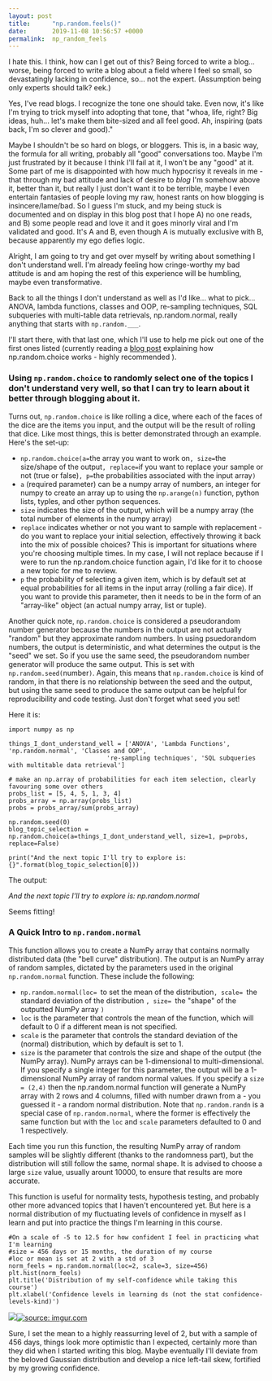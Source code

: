 ```yaml
---
layout: post
title:      "np.random.feels()"
date:       2019-11-08 10:56:57 +0000
permalink:  np_random_feels
---
```



I hate this.  I think, how can I get out of this?  Being forced to write a blog... worse, being forced to write a blog about a field where I feel so small, so devastatingly lacking in confidence, so... not the expert.  (Assumption being only experts should talk? eek.)

Yes, I've read blogs.  I recognize the tone one should take.  Even now, it's like I'm trying to trick myself into adopting that tone, that "whoa, life, right? Big ideas, huh... let's make them bite-sized and all feel good.  Ah, inspiring (pats back, I'm so clever and good)."  

Maybe I shouldn't be so hard on blogs, or bloggers.  This is, in a basic way, the formula for all writing, probably all "good" conversations too.  Maybe I'm just frustrated by it because I think I'll fail at it, I won't be any "good" at it.  Some part of me is disappointed with how much hypocrisy it reveals in me - that through my bad attitude and lack of desire to *blog* I'm somehow above it, better than it, but really I just don't want it to be terrible, maybe I even entertain fantasies of people loving my raw, honest rants on how blogging is insincere/lame/bad.  So I guess I'm stuck, and my being stuck is documented and on display in this blog post that I hope A) no one reads, and B) some people read and love it and it goes minorly viral and I'm validated and good.  It's A and B, even though A is mutually exclusive with B, because apparently my ego defies logic.

Alright, I am going to try and get over myself by writing about something I don't understand well.  I'm already feeling how cringe-worthy my bad attitude is and am hoping the rest of this experience will be humbling, maybe even transformative.

Back to all the things I don't understand as well as I'd like... what to pick... ANOVA, lambda functions, classes and OOP, re-sampling techniques, SQL subqueries with multi-table data retrievals, np.random.normal, really anything that starts with `np.random.___`.  

I'll start there, with that last one, which I'll use to help me pick out one of the first ones listed (currently reading a [blog post](http://www.sharpsightlabs.com/blog/numpy-random-choice/) explaining how np.random.choice works - highly recommended ).  

### **Using `np.random.choice` to randomly select one of the topics I don't understand very well, so that I can try to learn about it better through blogging about it.**

Turns out, `np.random.choice` is like rolling a dice, where each of the faces of the dice are the items you input, and the output will be the result of rolling that dice.  Like most things, this is better demonstrated through an example.  Here's the set-up:

* `np.random.choice(a=`the array you want to work on`, size=`the size/shape of the output`, replace=`if you want to replace your sample or not (true or false)`, p=`the probabilities associated with the input array`)`
* `a` (required parameter) can be a numpy array of numbers, an integer for numpy to create an array up to using the `np.arange(n)` function, python lists, typles, and other python sequences.
* `size` indicates the size of the output, which will be a numpy array (the total number of elements in the numpy array)
* `replace` indicates whether or not you want to sample with replacement - do you want to replace your initial selection, effectively throwing it back into the mix of possible choices? This is important for situations where you're choosing multiple times. In my case, I will not replace because if I were to run the np.random.choice function again, I'd like for it to choose a new topic for me to review.
* `p` the probability of selecting a given item, which is by default set at equal probabilities for all items in the input array (rolling a fair dice).  If you want to provide this parameter, then it needs to be in the form of an "array-like" object (an actual numpy array, list or tuple).

Another quick note, `np.random.choice` is considered a pseudorandom number generator because the numbers in the output are not actually "random" but they approximate random numbers.  In using psuedorandom numbers, the output is deterministic, and what determines the output is the "seed" we set. So if you use the same seed, the pseudorandom number generator will produce the same output.  This is set with `np.random.seed(`number`)`.  Again, this means that `np.random.choice` is kind of random, in that there is no relationship between the seed and the output, but using the same seed to produce the same output can be helpful for reproducibility and code testing.  Just don't forget what seed you set!

Here it is:
```
import numpy as np

things_I_dont_understand_well = ['ANOVA', 'Lambda Functions', 'np.random.normal', 'Classes and OOP', 
                           're-sampling techniques', 'SQL subqueries with multitable data retrieval']

# make an np.array of probabilities for each item selection, clearly favouring some over others
probs_list = [5, 4, 5, 1, 3, 4]
probs_array = np.array(probs_list)
probs = probs_array/sum(probs_array)

np.random.seed(0)
blog_topic_selection = np.random.choice(a=things_I_dont_understand_well, size=1, p=probs, replace=False)

print("And the next topic I'll try to explore is: {}".format(blog_topic_selection[0]))
```
The output: 

*And the next topic I'll try to explore is: np.random.normal*

Seems fitting!

### **A Quick Intro to `np.random.normal`**

This function allows you to create a NumPy array that contains normally distributed data (the "bell curve" distribution).  The output is an NumPy array of random samples, dictated by the parameters used in the original `np.random.normal` function.  These include the following: 

* `np.random.normal(loc= `to set the mean of the distribution`, scale= `the standard deviation of the distribution `, size= `the "shape" of the outputted NumPy array `)`
* `loc` is the parameter that controls the mean of the function, which will default to 0 if a different mean is not specified.
* `scale` is the parameter that controls the standard deviation of the (normal) distribution, which by default is set to 1.
* `size` is the parameter that controls the size and shape of the output (the NumPy array).  NumPy arrays can be 1-dimensional to multi-dimensional.  If you specify a single integer for this parameter, the output will be a 1-dimensional NumPy array of random normal values.  If you specify a `size = (2,4)` then the np.random.normal function will generate a NumPy array with 2 rows and 4 columns, filled with number drawn from a - you guessed it - a random normal distribution.  Note that `np.random.randn` is a special case of `np.random.normal`, where the former is effectively the same function but with the `loc` and `scale` parameters defaulted to 0 and 1 respectively.

Each time you run this function, the resulting NumPy array of random samples will be slightly different (thanks to the randomness part), but the distribution will still follow the same, normal shape.  It is advised to choose a large `size` value, usually arount 10000, to ensure that results are more accurate.

This function is useful for normality tests, hypothesis testing, and probably other more advanced topics that I haven't encountered yet.  But here is a normal distribution of my fluctuating levels of confidence in myself as I learn and put into practice the things I'm learning in this course.

```
#On a scale of -5 to 12.5 for how confident I feel in practicing what I'm learning
#size = 456 days or 15 months, the duration of my course
#loc or mean is set at 2 with a std of 3
norm_feels = np.random.normal(loc=2, scale=3, size=456)
plt.hist(norm_feels)
plt.title('Distribution of my self-confidence while taking this course')
plt.xlabel('Confidence levels in learning ds (not the stat confidence-levels-kind)')
```
![](https://)<a href="https://imgur.com/eciL4Fs"><img src="https://imgur.com/eciL4Fs.png" title="source: imgur.com" /></a>

Sure, I set the mean to a highly reassurring level of 2, but with a sample of 456 days, things look more optimistic than I expected, certainly more than they did when I started writing this blog.  Maybe eventually I'll deviate from the beloved Gaussian distribution and develop a nice left-tail skew, fortified by my growing confidence.





